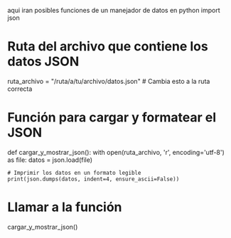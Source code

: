 aqui iran posibles funciones de un manejador de datos en python
import json

# Ruta del archivo que contiene los datos JSON
ruta_archivo = "/ruta/a/tu/archivo/datos.json"  # Cambia esto a la ruta correcta

# Función para cargar y formatear el JSON
def cargar_y_mostrar_json():
    with open(ruta_archivo, 'r', encoding='utf-8') as file:
        datos = json.load(file)
    
    # Imprimir los datos en un formato legible
    print(json.dumps(datos, indent=4, ensure_ascii=False))

# Llamar a la función
cargar_y_mostrar_json()
